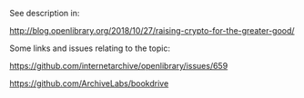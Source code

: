 See description in:

http://blog.openlibrary.org/2018/10/27/raising-crypto-for-the-greater-good/

Some links and issues relating to the topic: 

https://github.com/internetarchive/openlibrary/issues/659

https://github.com/ArchiveLabs/bookdrive